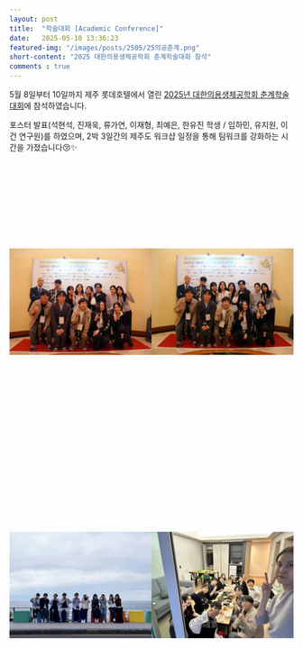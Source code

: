 ```yaml
---
layout: post 
title:  "학술대회 [Academic Conference]"
date:   2025-05-10 13:36:23
featured-img: "/images/posts/2505/25의공춘계.png"
short-content: "2025 대한의용생체공학회 춘계학술대회 참석"
comments : true
---
```


5월 8일부터 10일까지 제주 롯데호텔에서 열린 [2025년 대한의용생체공학회 춘계학술대회](https://kosombe.or.kr/register/2025_spring/main.html)에 참석하였습니다. 
 
포스터 발표(석현석, 진재욱, 류가연, 이재형, 최예은, 한유진 학생 / 임하민, 유지원, 이건 연구원)를 하였으며, 2박 3일간의 제주도 워크샵 일정을 통해 팀워크를 강화하는 시간을 가졌습니다😚✨
<br>

<div style="display: flex; justify-content: center;">
    <span class="image featured"><img src="/images/posts/2505/25의공춘계 (1).jpeg" alt="" style='height: 500px; object-fit: contain;'></span>
    <span class="image featured"><img src="/images/posts/2505/25의공춘계 (2).jpeg" alt="" style='height: 500px; object-fit: contain;'></span>
</div>
<div style="display: flex; justify-content: center;">
    <span class="image featured"><img src="/images/posts/2505/25의공춘계 (3).jpeg" alt="" style='height: 500px; object-fit: contain;'></span>
    <span class="image featured"><img src="/images/posts/2505/25의공춘계 (4).jpeg" alt="" style='height: 500px; object-fit: contain;'></span>
</div>